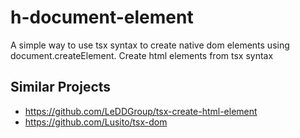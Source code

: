 # h-document-element
A simple way to use tsx syntax to create native dom elements using document.createElement.
Create html elements from tsx syntax

## Similar Projects
- https://github.com/LeDDGroup/tsx-create-html-element
- https://github.com/Lusito/tsx-dom
